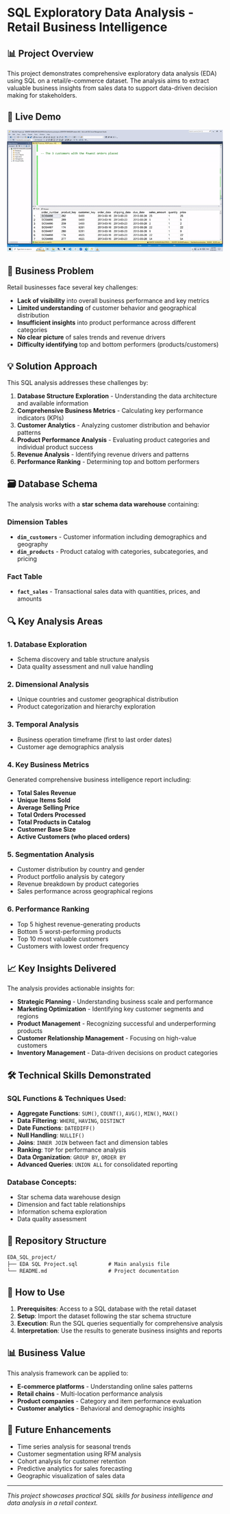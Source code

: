 # SQL Exploratory Data Analysis - Retail Business Intelligence

## 📊 Project Overview

This project demonstrates comprehensive exploratory data analysis (EDA) using SQL on a retail/e-commerce dataset. The analysis aims to extract valuable business insights from sales data to support data-driven decision making for stakeholders.

## 🎥 Live Demo



![SQL EDA Demo](sql-demo.gif)



## 🎯 Business Problem

Retail businesses face several key challenges:

- **Lack of visibility** into overall business performance and key metrics
- **Limited understanding** of customer behavior and geographical distribution
- **Insufficient insights** into product performance across different categories
- **No clear picture** of sales trends and revenue drivers
- **Difficulty identifying** top and bottom performers (products/customers)

## 💡 Solution Approach

This SQL analysis addresses these challenges by:

1. **Database Structure Exploration** - Understanding the data architecture and available information
2. **Comprehensive Business Metrics** - Calculating key performance indicators (KPIs)
3. **Customer Analytics** - Analyzing customer distribution and behavior patterns
4. **Product Performance Analysis** - Evaluating product categories and individual product success
5. **Revenue Analysis** - Identifying revenue drivers and patterns
6. **Performance Ranking** - Determining top and bottom performers

## 🗃️ Database Schema

The analysis works with a **star schema data warehouse** containing:

### Dimension Tables
- **`dim_customers`** - Customer information including demographics and geography
- **`dim_products`** - Product catalog with categories, subcategories, and pricing

### Fact Table
- **`fact_sales`** - Transactional sales data with quantities, prices, and amounts

## 🔍 Key Analysis Areas

### 1. Database Exploration
- Schema discovery and table structure analysis
- Data quality assessment and null value handling

### 2. Dimensional Analysis
- Unique countries and customer geographical distribution
- Product categorization and hierarchy exploration

### 3. Temporal Analysis
- Business operation timeframe (first to last order dates)
- Customer age demographics analysis

### 4. Key Business Metrics
Generated comprehensive business intelligence report including:
- **Total Sales Revenue**
- **Unique Items Sold**
- **Average Selling Price**
- **Total Orders Processed**
- **Total Products in Catalog**
- **Customer Base Size**
- **Active Customers (who placed orders)**

### 5. Segmentation Analysis
- Customer distribution by country and gender
- Product portfolio analysis by category
- Revenue breakdown by product categories
- Sales performance across geographical regions

### 6. Performance Ranking
- Top 5 highest revenue-generating products
- Bottom 5 worst-performing products
- Top 10 most valuable customers
- Customers with lowest order frequency

## 📈 Key Insights Delivered

The analysis provides actionable insights for:
- **Strategic Planning** - Understanding business scale and performance
- **Marketing Optimization** - Identifying key customer segments and regions
- **Product Management** - Recognizing successful and underperforming products
- **Customer Relationship Management** - Focusing on high-value customers
- **Inventory Management** - Data-driven decisions on product categories

## 🛠️ Technical Skills Demonstrated

### SQL Functions & Techniques Used:
- **Aggregate Functions**: `SUM()`, `COUNT()`, `AVG()`, `MIN()`, `MAX()`
- **Data Filtering**: `WHERE`, `HAVING`, `DISTINCT`
- **Date Functions**: `DATEDIFF()`
- **Null Handling**: `NULLIF()`
- **Joins**: `INNER JOIN` between fact and dimension tables
- **Ranking**: `TOP` for performance analysis
- **Data Organization**: `GROUP BY`, `ORDER BY`
- **Advanced Queries**: `UNION ALL` for consolidated reporting

### Database Concepts:
- Star schema data warehouse design
- Dimension and fact table relationships
- Information schema exploration
- Data quality assessment

## 📁 Repository Structure

```
EDA_SQL_project/
├── EDA SQL Project.sql          # Main analysis file
└── README.md                    # Project documentation
```

## 🚀 How to Use

1. **Prerequisites**: Access to a SQL database with the retail dataset
2. **Setup**: Import the dataset following the star schema structure
3. **Execution**: Run the SQL queries sequentially for comprehensive analysis
4. **Interpretation**: Use the results to generate business insights and reports

## 📊 Business Value

This analysis framework can be applied to:
- **E-commerce platforms** - Understanding online sales patterns
- **Retail chains** - Multi-location performance analysis
- **Product companies** - Category and item performance evaluation
- **Customer analytics** - Behavioral and demographic insights

## 🎯 Future Enhancements

- Time series analysis for seasonal trends
- Customer segmentation using RFM analysis
- Cohort analysis for customer retention
- Predictive analytics for sales forecasting
- Geographic visualization of sales data

---

*This project showcases practical SQL skills for business intelligence and data analysis in a retail context.*
